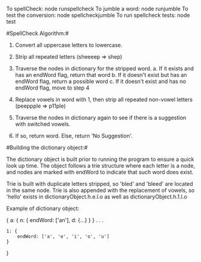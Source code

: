 To spellCheck:            node runspellcheck
To jumble a word:         node runjumble
To test the conversion:   node spellcheckjumble
To run spellcheck tests:  node test

#SpellCheck Algorithm:#

1. Convert all uppercase letters to lowercase.
2. Strip all repeated letters  (sheeeep => shep)
3. Traverse the nodes in dictionary for the stripped word.
	a. If it exists and has an endWord flag, return that word
	b. If it doesn't exist but has an endWord flag, return a possible word
	c. If it doesn't exist and has no endWord flag, move to step 4

4. Replace vowels in word with 1, then strip all repeated non-vowel letters (peeppple => p11ple)
5. Traverse the nodes in dictionary again to see if there is a suggestion with switched vowels.
6. If so, return word. Else, return 'No Suggestion'.


#Building the dictionary object:#

The dictionary object is built prior to running the program to ensure a quick look up time.
The object follows a trie structure where each letter is a node, and nodes are marked with endWord to indicate that 
such word does exist.

Trie is built with duplicate letters stripped, so 'bled' and 'bleed' are located in the same node.
Trie is also appended with the replacement of vowels, so 'hello' exists in dictionaryObject.h.e.l.o as well as dictionaryObject.h.1.l.o

Example of dictionary object:

{
	a: {
			n: {
				endWord: ['an'],
				d: {...}
			}
		}
	.
	.
	.

	1: {
		endWord: ['a', 'e', 'i', 'o', 'u']
	}
}


